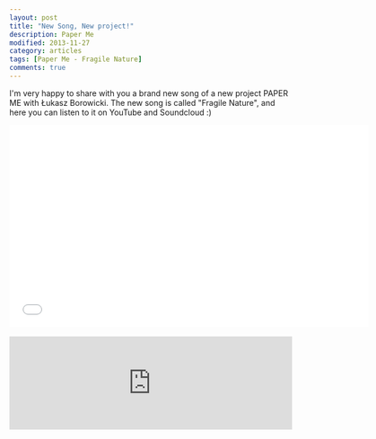 ```yaml
---
layout: post
title: "New Song, New project!"
description: Paper Me
modified: 2013-11-27
category: articles
tags: [Paper Me - Fragile Nature]
comments: true
---
```


I'm very happy to share with you a brand new song of a new project PAPER ME with Łukasz Borowicki.
The new song is called "Fragile Nature", and here you can listen to it on YouTube and Soundcloud :) <br>

<iframe width="640" height="360" src="//www.youtube.com/embed/B1guj95EE3Q?rel=0" frameborder="0" allowfullscreen></iframe><br><br>


<iframe width="100%" height="166" scrolling="no" frameborder="no" src="https://w.soundcloud.com/player/?url=https%3A//api.soundcloud.com/tracks/122130973"></iframe>
